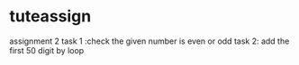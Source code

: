 # tuteassign
assignment 2
task 1 :check the given number is even or odd
task 2: add the first 50 digit by loop
